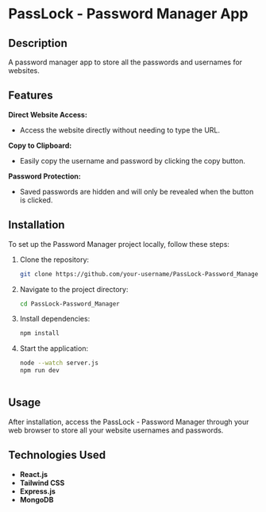 # PassLock - Password Manager App

## Description

A password manager app to store all the passwords and usernames for websites.

## Features

**Direct Website Access:**
  - Access the website directly without needing to type the URL.

**Copy to Clipboard:**
  - Easily copy the username and password by clicking the copy button.

**Password Protection:**
  - Saved passwords are hidden and will only be revealed when the button is clicked.

## Installation

To set up the Password Manager project locally, follow these steps:

1. Clone the repository:
   ```bash
   git clone https://github.com/your-username/PassLock-Password_Manager.git

2. Navigate to the project directory:
   ```bash
   cd PassLock-Password_Manager

3. Install dependencies:
   ```bash
   npm install

4. Start the application:
   ```bash
   node --watch server.js
   npm run dev
  

## Usage

After installation, access the PassLock - Password Manager through your web browser to store all your website usernames and passwords.

## Technologies Used

- **React.js**
- **Tailwind CSS**
- **Express.js**
- **MongoDB**


